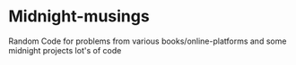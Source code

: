 # Midnight-musings
Random Code for problems from various books/online-platforms and some midnight projects
lot's of code
